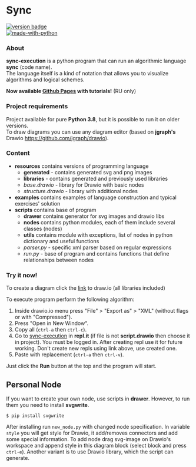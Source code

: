 # Sync

[![version badge](https://img.shields.io/badge/Version-0.14.0-daa520.svg)](https://github.com/octo-gone/sync-execution/blob/master/CHANGELOG.md)  
[![made-with-python](https://img.shields.io/badge/Made%20with-Python_3.8.3-1f425f.svg)](https://www.python.org/)

### About
__sync-execution__ is a python program that can run an algorithmic language __sync__ (code name).  
The language itself is a kind of notation that allows you to visualize algorithms and logical schemes. 

**Now available [Github Pages](https://octo-gone.github.io/sync-execution/index.html) with tutorials!** (RU only)

### Project requirements
Project available for pure __Python 3.8__, but it is possible to run it on older versions.  
To draw diagrams you can use any diagram editor (based on __jgraph's__ Drawio https://github.com/jgraph/drawio). 

### Сontent
- __resources__ contains versions of programming language
    - __generated__ - contains generated svg and png images 
    - __libraries__ - contains generated and previously used libraries
    - _base.drawio_ - library for Drawio with basic nodes
    - _structure.drawio_ - library with additional nodes 
- __examples__ contains examples of language construction and typical exercises' solution
- __scripts__ contains base of program 
    - __drawer__ contains generator for svg images and drawio libs
    - __nodes__ contains python modules, each of them include several classes (nodes)
    - __utils__ contains module with exceptions, list of nodes in python dictionary and useful functions
    - _parser.py_ - specific xml parser based on regular expressions
    - _run.py_ - base of program and contains functions that define relationships between nodes

### Try it now!
To create a diagram click the [link][2] to draw.io (all libraries included)

To execute program perform the following algorithm:
1. Inside drawio.io menu press "File" > "Export as" > "XML" (without flags or with "Compressed").
2. Press "Open in New Window".
3. Copy all (`ctrl-a` then `ctrl-c`).
4. Go to [sync-execution][3] in **repl.it** (if file is not **script.drawio** then choose it in project). 
You must be logged in. After creating repl use it for future working. Don't create new repls using link above, 
use created one.
5. Paste with replacement (`ctrl-a` then `ctrl-v`).

Just click the **Run** button at the top and the program will start.

## Personal Node
If you want to create your own node, use scripts in __drawer__. 
However, to run them you need to install __svgwrite__. 
```
$ pip install svgwrite
```
After installing run `new_node.py` with changed node specification.
In variable `style` you will get style for Drawio, it add/removes connectors and add some special information.
To add node drag svg-image on Drawio's workspace and append style in this diagram block (select block and press `ctrl-e`).
Another variant is to use Drawio library, which the script can generate.

[2]: https://app.diagrams.net/?splash=0&libs=0&clibs=Uhttps://raw.githubusercontent.com/octo-gone/sync-execution/master/resources/base.drawio;Uhttps://raw.githubusercontent.com/octo-gone/sync-execution/master/resources/structure.drawio
[3]: https://repl.it/github/octo-gone/sync-execution